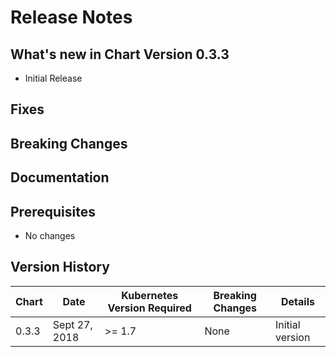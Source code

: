 # Release Notes

## What's new in Chart Version 0.3.3
- Initial Release
## Fixes

## Breaking Changes

## Documentation

## Prerequisites

- No changes

## Version History

| Chart | Date | Kubernetes Version Required | Breaking Changes | Details |
| ----- | ---- | --------------------------- | ---------------- | ------- |
| 0.3.3 | Sept 27, 2018 | >= 1.7 | None | Initial version |
